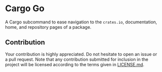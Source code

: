 # Cargo Go

A Cargo subcommand to ease navigation to the `crates.io`, documentation, home,
and repository pages of a package.

## Contribution

Your contribution is highly appreciated. Do not hesitate to open an issue or a
pull request. Note that any contribution submitted for inclusion in the project
will be licensed according to the terms given in [LICENSE.md](LICENSE.md).
